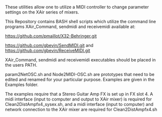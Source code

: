 These utilities allow one to utilize a MIDI controller to change parameter settings on the XAir series of mixers.

This Repository contains BASH shell scripts which utilize the command line programs XAir_Command, sendmidi and receivemidi available at:

https://github.com/pmaillot/X32-Behringer.git

https://github.com/gbevin/SendMIDI.git and https://github.com/gbevin/ReceiveMIDI.git

XAir_Command, sendmidi and receivemidi executables should be placed in the users PATH.

param2NetOSC.sh and Node2MIDI-OSC.sh are prototypes that need to be edited and renamed for your particular purpose. 
Examples are given in the Examples folder.

The examples require that a Stereo Guitar Amp FX is set up in FX slot 4. A midi interface (input to computer and output to XAir mixer) is required for Clean2DistAmpfx4_sysex.sh, and a midi interface (input to computer) and network connection to the XAir mixer are required for Clean2DistAmpfx4.sh